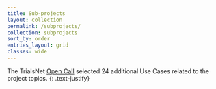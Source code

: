 ```yaml
---
title: Sub-projects
layout: collection
permalink: /subprojects/
collection: subprojects
sort_by: order
entries_layout: grid
classes: wide
---
```


The TrialsNet [Open Call](/open-call/) selected 24 additional Use Cases related to the project topics. {: .text-justify}  
